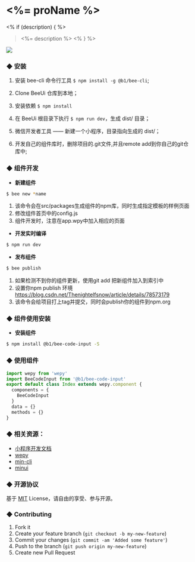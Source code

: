# <%= proName %>
<% if (description) { %>
> <%= description %>
<% } %>

![](https://biosan-saas.oss-cn-beijing.aliyuncs.com/FD/beeUi/github.jpg)

### ◆ 安装

1. 安装 bee-cli 命令行工具 `$ npm install -g @b1/bee-cli`;
2. Clone BeeUi 仓库到本地；
3. 安装依赖 `$ npm install`
4. 在 BeeUi 根目录下执行 `$ npm run dev`，生成 dist/ 目录；
5. 微信开发者工具 —— 新建一个小程序，目录指向生成的 dist/；

6. 开发自己的组件库时，删除项目的.git文件,并且remote add到你自己的git仓库中;

### ◆ 组件开发

- **新建组件**

``` bash
$ bee new *name
```

1. 该命令会在src/packages生成组件的npm库，同时生成指定模板的样例页面
2. 修改组件首页中的config.js
3. 组件开发时，注意在app.wpy中加入相应的页面

- **开发实时编译**

``` bash
$ npm run dev
```

- **发布组件**

``` bash
$ bee publish
```

1. 如果检测不到你的组件更新，使用git add 把新组件加入到索引中
2. 设置你npm publish 环境 https://blog.csdn.net/Thenightelfsnow/article/details/78573179
3. 该命令会给项目打上tag并提交，同时会publish你的组件到npm.org

### ◆ 组件使用安装

- **安装组件**

``` bash
$ npm install @b1/bee-code-input -S
```

### ◆ 使用组件

``` javascript
import wepy from 'wepy'
import BeeCodeInput from '@b1/bee-code-input'
export default class Index extends wepy.component {
  components = {
    BeeCodeInput
  }
  data = {}
  methods = {}
}
```
### ◆ 相关资源：
- [小程序开发文档](https://developers.weixin.qq.com/miniprogram/dev/)
- [wepy](https://tencent.github.io/wepy/)
- [min-cli](https://github.com/meili/min-cli)
- [minui](https://github.com/meili/minui)

### ◆ 开源协议

基于 [MIT](http://opensource.org/licenses/MIT) License，请自由的享受、参与开源。

### ◆ Contributing
1. Fork it
2. Create your feature branch (`git checkout -b my-new-feature`)
3. Commit your changes (`git commit -am 'Added some feature'`)
4. Push to the branch (`git push origin my-new-feature`)
5. Create new Pull Request
